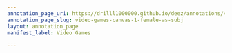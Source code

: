 ```yaml
---
annotation_page_uri: https://drilll1000000.github.io/deez/annotations/video-games-canvas-1-female-as-subj.json
annotation_page_slug: video-games-canvas-1-female-as-subj
layout: annotation_page
manifest_label: Video Games

---
```

